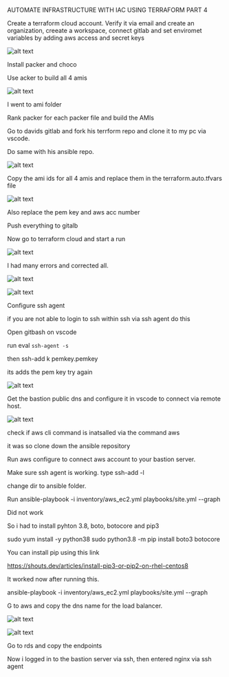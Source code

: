 AUTOMATE INFRASTRUCTURE WITH IAC USING TERRAFORM PART 4

Create a terraform cloud account. Verify it via email and create an organization, creeate a workspace, connect gitlab and set enviromet variables by adding aws access and secret keys

![alt text](./tcloud.png)

Install packer and choco

Use acker to build all 4 amis

![alt text](./amis.png)

I went to ami folder

Rank packer for each packer file and build the AMIs

Go to davids gitlab and fork his terrform repo and clone it to my pc via vscode.

Do same with his ansible repo.

![alt text](./clone.png)

Copy the ami ids for all 4 amis and replace them in the terraform.auto.tfvars file


![alt text](./tfvars.png)

Also replace the pem key and aws acc number

Push everything to gitalb

Now go to terraform cloud and start a run

![alt text](./terraform.png)

I had many errors and corrected all.

![alt text](./terraform2.png)

![alt text](./good.png)

Configure ssh agent

if you are not able to login to ssh within ssh via ssh agent do this

Open gitbash on vscode

run eval `ssh-agent -s`

then ssh-add k pemkey.pemkey

its adds the pem key try again

![alt text](./sshadd.png)

Get the bastion public dns and configure it in vscode to connect via remote host.

![alt text](./publicdns.png)

check if aws cli command is inatsalled via the command aws

it was so clone down the ansible repository

Run aws configure to connect aws account to your bastion server.

Make sure ssh agent is working. type ssh-add -l

change dir to ansible folder.

Run ansible-playbook -i inventory/aws_ec2.yml playbooks/site.yml --graph

Did not work

So i had to install pyhton 3.8, boto, botocore and pip3

sudo yum install -y python38
 sudo python3.8 -m pip install boto3 botocore

 You can install pip using this link

 https://shouts.dev/articles/install-pip3-or-pip2-on-rhel-centos8

 It worked now after running this.

 ansible-playbook -i inventory/aws_ec2.yml playbooks/site.yml --graph

G to aws and copy the dns name for the load balancer.

![alt text](./load.png)

![alt text](./nginx.png)

 Go to rds and copy the endpoints







Now i logged in to the bastion server via ssh, then entered nginx via ssh agent









